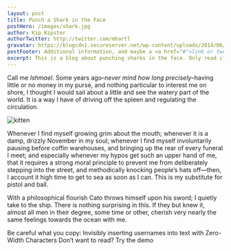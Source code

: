 ```yaml
---
layout: post
title: Punch a Shark in the Face
postHero: /images/shark.jpg
author: Kip Kipster
authorTwitter: http://twitter.com/mhartl
gravatar: https://blogcdn1.secureserver.net/wp-content/uploads/2014/06/create-a-gravatar-beard.png
postFooter: Additional information, and maybe a <a href="#">link or two</a>
excerpt: This is a blog about punching sharks in the face. Only read if you're brave enough to sock a punk shark right in the kisser.
---
```


Call me *Ishmael*. Some years ago–*never mind how long
precisely*–having little or no money in my purse, and nothing
particular to interest me on shore, I thought I would sail about a little
and see the watery part of the world. It is a way I have of driving off
the spleen and regulating the circulation.

<img class="pull-left" src="http://placekitten.com/g/400/200"
     alt="kitten">

Whenever I find myself growing grim about the mouth; whenever it is a damp,
drizzly November in my soul; whenever I find myself involuntarily pausing
before coffin warehouses, and bringing up the rear of every funeral I meet;
and especially whenever my hypos get such an upper hand of me, that it
requires a strong moral principle to prevent me from deliberately stepping
into the street, and methodically knocking people’s hats off—then, I
account it high time to get to sea as soon as I can. This is my substitute
for pistol and ball.

With a philosophical flourish Cato throws himself upon
his sword; I quietly take to the ship. There is nothing surprising in this.
If they but knew it, almost all men in their degree, some time or other,
cherish very nearly the same feelings towards the ocean with me.

Be careful what you copy: Invisibly inserting usernames into text with Zero-Width Characters
Don’t want to read? Try the demo